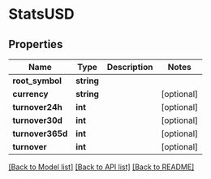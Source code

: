 # StatsUSD

## Properties
Name | Type | Description | Notes
------------ | ------------- | ------------- | -------------
**root_symbol** | **string** |  | 
**currency** | **string** |  | [optional] 
**turnover24h** | **int** |  | [optional] 
**turnover30d** | **int** |  | [optional] 
**turnover365d** | **int** |  | [optional] 
**turnover** | **int** |  | [optional] 

[[Back to Model list]](../README.md#documentation-for-models) [[Back to API list]](../README.md#documentation-for-api-endpoints) [[Back to README]](../README.md)


